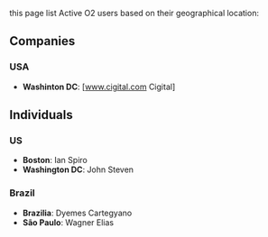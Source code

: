 this page list Active O2 users based on their geographical location:

## Companies

### USA

  - **Washinton DC**: \[www.cigital.com Cigital\]

## Individuals

### US

  - **Boston**: Ian Spiro
  - **Washington DC**: John Steven

### Brazil

  - **Brazilia**: Dyemes Cartegyano
  - **São Paulo**: Wagner Elias